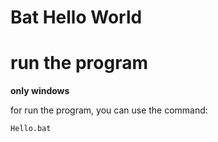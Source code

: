 # Bat Hello World

# run the program

**only windows**

for run the program, you can use the command:

```
Hello.bat
```

